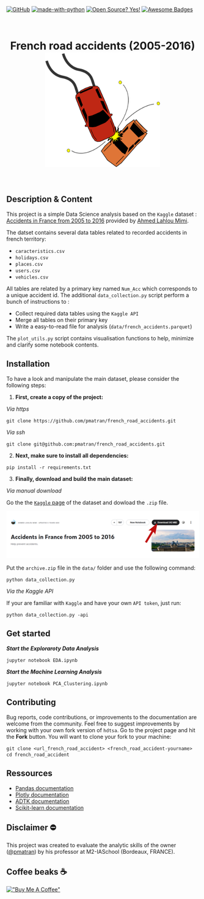 
[![GitHub](https://badgen.net/badge/icon/github?icon=github&label)](https://github.com)
[![made-with-python](https://img.shields.io/badge/Made%20with-Python-1f425f.svg)](https://www.python.org/)
[![Open Source? Yes!](https://badgen.net/badge/Open%20Source%20%3F/Yes%21/blue?icon=github)](https://github.com/Naereen/badges/)
[![Awesome Badges](https://img.shields.io/badge/badges-awesome-green.svg)](https://github.com/Naereen/badges)

<br>
<H1 align="center"> 
	<b>French road accidents (2005-2016)</b>
	<br>
	<img height="300" width="300" src="assets/car-crash-icon.png">
</H1>
<br>

Description & Content
-----------------------------------------------
This project is a simple Data Science analysis based on the `Kaggle` dataset : [Accidents in France from 2005 to 2016](https://www.kaggle.com/datasets/ahmedlahlou/accidents-in-france-from-2005-to-2016) provided by [Ahmed Lahlou Mimi](https://www.kaggle.com/ahmedlahlou).

The datset contains several data tables related to recorded accidents in french territory:
- `caracteristics.csv`
- `holidays.csv`
- `places.csv`
- `users.csv`
- `vehicles.csv`

All tables are related by a primary key named `Num_Acc` which corresponds to a unique accident id.
The additional `data_collection.py` script perform a bunch of instructions to :
- Collect required data tables using the `Kaggle API`
- Merge all tables on their primary key
- Write a easy-to-read file for analysis (`data/french_accidents.parquet`)

The `plot_utils.py` script contains visualisation functions to help, minimize and clarify some notebook contents.


Installation
------------------------------------------------
To have a look and manipulate the main dataset, please consider the following steps:

1. **First, create a copy of the project:**

_Via https_
```shell
git clone https://github.com/pmatran/french_road_accidents.git
```
_Via ssh_
```shell
git clone git@github.com:pmatran/french_road_accidents.git
```

2. **Next, make sure to install all dependencies:**

```shell
pip install -r requirements.txt
```

3. **Finally, download and build the main dataset:**

_Via manual download_

Go the the [`Kaggle` page](https://www.kaggle.com/datasets/ahmedlahlou/accidents-in-france-from-2005-to-2016) of the dataset and dowload the `.zip` file.

<img src="assets/download_kaggle.png">

Put the `archive.zip` file in the `data/` folder and use the following command:

```shell
python data_collection.py
```

_Via the Kaggle API_

If your are familiar with `Kaggle` and have your own  `API token`, just run:

```shell
python data_collection.py -api
```


Get started
-----------------------------------------------

**_Start the Exploraroty Data Analysis_**
```shell
jupyter notebook EDA.ipynb
```

**_Start the Machine Learning Analysis_**
```shell
jupyter notebook PCA_Clustering.ipynb
```


Contributing
------------------------------------------------
Bug reports, code contributions, or improvements to the documentation are welcome from the community. 
Feel free to suggest improvements by working with your own fork version of `hdtsa`. Go to the project page and hit the **Fork** button.
You will want to clone your fork to your machine:

```shell
git clone <url_french_road_accident> <french_road_accident-yourname>
cd french_road_accident
```


Ressources
-----------------------------------------------
+ [Pandas documentation](https://pandas.pydata.org/docs/)
+ [Plotly documentation](https://plotly.com/python/)
+ [ADTK  documentation](https://adtk.readthedocs.io/en/stable/)
+ [Scikit-learn documentation](https://scikit-learn.org/stable/)


Disclaimer :no_entry:
-----------------------------------------------
This project was created to evaluate the analytic skills of the owner ([@pmatran](https://github.com/pmatran)) by his professor at M2-IASchool (Bordeaux, FRANCE).


Coffee beaks :coffee:
-----------------------------------------------
[!["Buy Me A Coffee"](https://www.buymeacoffee.com/assets/img/custom_images/orange_img.png)](https://www.buymeacoffee.com/pmatran)
